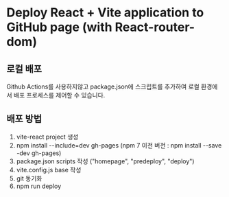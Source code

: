 # Deploy React + Vite application to GitHub page (with React-router-dom)

## 로컬 배포
Github Actions를 사용하지않고 package.json에 스크립트를 추가하여 로컬 환경에서 배포 프로세스를 제어할 수 있습니다.

## 배포 방법
1. vite-react project 생성
2. npm install --include=dev gh-pages
(npm 7 이전 버전 : npm install --save -dev gh-pages)
3. package.json scripts 작성
("homepage", "predeploy", "deploy")
4. vite.config.js base 작성
5. git 동기화 
6. npm run deploy
